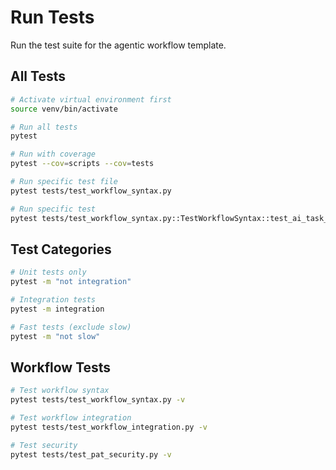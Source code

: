 # Run Tests

Run the test suite for the agentic workflow template.

## All Tests

```bash
# Activate virtual environment first
source venv/bin/activate

# Run all tests
pytest

# Run with coverage
pytest --cov=scripts --cov=tests

# Run specific test file
pytest tests/test_workflow_syntax.py

# Run specific test
pytest tests/test_workflow_syntax.py::TestWorkflowSyntax::test_ai_task_workflow_structure
```

## Test Categories

```bash
# Unit tests only
pytest -m "not integration"

# Integration tests
pytest -m integration

# Fast tests (exclude slow)
pytest -m "not slow"
```

## Workflow Tests

```bash
# Test workflow syntax
pytest tests/test_workflow_syntax.py -v

# Test workflow integration
pytest tests/test_workflow_integration.py -v

# Test security
pytest tests/test_pat_security.py -v
```
